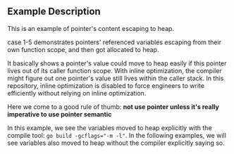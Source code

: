 ## Example Description

This is an example of pointer's content escaping to heap.

case 1-5 demonstrates pointers' referenced variables escaping from their own function scope, and then got allocated to heap.

It basically shows a pointer's value could move to heap easily if this pointer lives out of its caller function scope. With inline optimization, the compiler might figure out one pointer's value still lives within the caller stack. In this repository, inline optimization is disabled to force engineers to write efficiently without relying on inline optimization.

Here we come to a good rule of thumb: <b>not use pointer unless it's really imperative to use pointer semantic</b>

In this example, we see the variables moved to heap explicitly with the compile tool: `go build -gcflags="-m -l"`. In the following examples, we will see variables also moved to heap without the compiler explicitly saying so.
